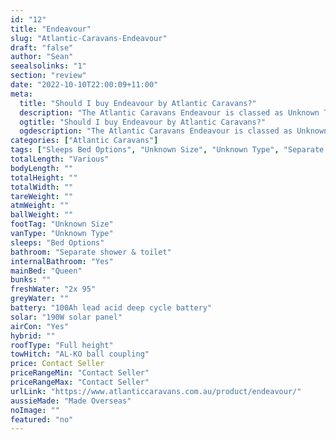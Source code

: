 ```yaml
---
id: "12"
title: "Endeavour"
slug: "Atlantic-Caravans-Endeavour"
draft: "false"
author: "Sean"
seealsolinks: "1"
section: "review"
date: "2022-10-10T22:00:09+11:00"
meta:
  title: "Should I buy Endeavour by Atlantic Caravans?"
  description: "The Atlantic Caravans Endeavour is classed as Unknown Type, and sleeps Bed Options people. It is Made Overseas and comes in at Unknown Size. It generally has Separate shower & toilet."
  ogtitle: "Should I buy Endeavour by Atlantic Caravans?"
  ogdescription: "The Atlantic Caravans Endeavour is classed as Unknown Type, and sleeps Bed Options people. It is Made Overseas and comes in at Unknown Size. It generally has Separate shower & toilet."
categories: ["Atlantic Caravans"]
tags: ["Sleeps Bed Options", "Unknown Size", "Unknown Type", "Separate shower & toilet", "Full height", "Price Unknown", "Made Overseas"]
totalLength: "Various"
bodyLength: ""
totalHeight: ""
totalWidth: ""
tareWeight: ""
atmWeight: ""
ballWeight: ""
footTag: "Unknown Size"
vanType: "Unknown Type"
sleeps: "Bed Options"
bathroom: "Separate shower & toilet"
internalBathroom: "Yes"
mainBed: "Queen"
bunks: ""
freshWater: "2x 95"
greyWater: ""
battery: "100Ah lead acid deep cycle battery"
solar: "190W solar panel"
airCon: "Yes"
hybrid: ""
roofType: "Full height"
towHitch: "AL-KO ball coupling"
price: Contact Seller
priceRangeMin: "Contact Seller"
priceRangeMax: "Contact Seller"
urlLink: "https://www.atlanticcaravans.com.au/product/endeavour/"
aussieMade: "Made Overseas"
noImage: ""
featured: "no"
---
```

